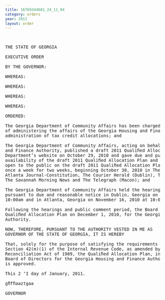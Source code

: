 ```yaml
---
title: 16769344601_24_11_04
category: orders
year: 2011
layout: order
---
```


<pre> 

THE STATE OF GEORGIA

EXECUTIVE ORDER

BY THE GOVERNOR:

WHEREAS:

WHEREAS:

WHEREAS:

WHEREAS:

ORDERED:

The Georgia Department of Community Affairs has been charged with the responsibility
of administering the affairs of the Georgia Housing and Finance Authority, including the
administration of tax credit allocations; and

The Georgia Department of Community Affairs, acting on behalf of the Georgia Housing
and Finance Authority, published a draft 2011 Qualiﬁed Allocation Plan on the
Department’s website on October 29, 2010 and gave due and public notice of the
availability of the draft 2011 Qualiﬁed Allocation Plan and of the hearings which were
open to the public on the draft 2011 Qualiﬁed Allocation Plan by running advertisements
once a week for two weeks, beginning October 30, 2010 in The Albany Herald, The
Atlanta Journal-Constitution, The Courier Herald (Dublin), The Rome News-Tribune,
The Savannah Morning News and The Telegraph (Macon); and

The Georgia Department of Community Affairs held the hearings open to the public
pursuant to due and reasonable notice in Dublin, Georgia on November 15, 2010 at
10:00am and in Atlanta, Georgia on November 16, 2010 at 10:00am; and

Following the hearings and public comment period, the Board of Directors adopted the
Qualiﬁed Allocation Plan on December 1, 2010, for the Georgia Housing and Finance
Authority.

NOW, THEREFORE, PURSUANT TO THE AUTHORITY VESTED IN ME AS
GOVERNOR OF THE STATE OF GEORGIA, IT IS HEREBY

That, solely for the purpose of satisfying the requirements for such approval under
Section 42(m)(1) of the Internal Revenue Code, as amended by the Omnibus Budget
Reconciliation Act of 1989, the Qualiﬁed Allocation Plan, in the form approved by the
Board of Directors for the Georgia Housing and Finance Authority on December 1, 2010,
is approved.

This 2 ‘I day of January, 2011.

gﬂfﬁaaztgaa

GOVERNOR

</pre>
